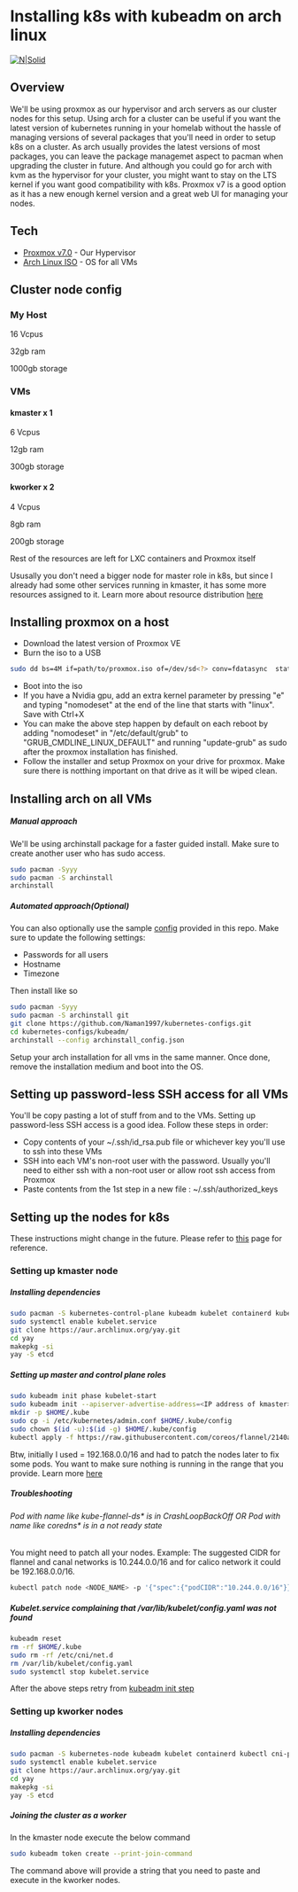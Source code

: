 # Installing k8s with kubeadm on arch linux

[![N|Solid](https://encrypted-tbn0.gstatic.com/images?q=tbn:ANd9GcSusgjRl2BRNe91vYfgu_Ely7ZAADZBK8iZLiszj8mCNUiWGMh6-UCZZTGr92BsxKrK7oA&usqp=CAU)](https://kubernetes.io/docs/reference/setup-tools/kubeadm/)

## Overview
We'll be using proxmox as our hypervisor and arch servers as our cluster nodes for this setup. Using arch for a cluster can be useful if you want the latest version of kubernetes running in your homelab without the hassle of managing versions of several packages that you'll need in order to setup k8s on a cluster. As arch usually provides the latest versions of most packages, you can leave the package managemet aspect to pacman when upgrading the cluster in future.
And although you could go for arch with kvm as the hypervisor for your cluster, you might want to stay on the LTS kernel if you want good compatibility  with k8s. Proxmox v7 is a good option as it has a new enough kernel version and a great web UI for managing your nodes.

## Tech

- [Proxmox v7.0](https://www.proxmox.com/en/downloads/category/iso-images-pve) - Our Hypervisor
- [Arch Linux ISO](https://archlinux.org/download/) - OS for all VMs

## Cluster node config
### My Host
16 Vcpus

32gb ram

1000gb storage

### VMs
#### kmaster x 1 
6 Vcpus

12gb ram

300gb storage

#### kworker x 2 
4 Vcpus

8gb ram

200gb storage

Rest of the resources are left for LXC containers and Proxmox itself

Ususally you don't need a bigger node for master role in k8s, but since I already had some other services running in kmaster, it has some more resources assigned to it.
Learn more about resource distribution [here](https://learnk8s.io/kubernetes-node-size)

## Installing proxmox on a host
- Download the latest version of Proxmox VE
- Burn the iso to a USB
```sh
sudo dd bs=4M if=path/to/proxmox.iso of=/dev/sd<?> conv=fdatasync  status=progress
```
- Boot into the iso
- If you have a Nvidia gpu, add an extra kernel parameter by pressing "e" and typing "nomodeset" at the end of the line that starts with "linux". Save with Ctrl+X
- You can make the above step happen by default on each reboot by adding "nomodeset" in "/etc/default/grub" to "GRUB_CMDLINE_LINUX_DEFAULT" and running "update-grub" as sudo after the proxmox installation has finished.
- Follow the installer and setup Proxmox on your drive for proxmox. Make sure there is notthing important on that drive as it will be wiped clean.

## Installing arch on all VMs

##### Manual approach
We'll be using archinstall package for a faster guided install. Make sure to create another user who has sudo access.
```sh
sudo pacman -Syyy
sudo pacman -S archinstall
archinstall
```

##### Automated approach(Optional)
You can also optionally use the sample [config](https://raw.githubusercontent.com/Naman1997/kubernetes-configs/master/kubeadm/archinstall_config.json) provided in this repo. Make sure to update the following settings:
 - Passwords for all users
 - Hostname
 - Timezone

Then install like so
```sh
sudo pacman -Syyy
sudo pacman -S archinstall git
git clone https://github.com/Naman1997/kubernetes-configs.git
cd kubernetes-configs/kubeadm/
archinstall --config archinstall_config.json
```


Setup your arch installation for all vms in the same manner. Once done, remove the installation medium and boot into the OS.

## Setting up password-less SSH access for all VMs
You'll be copy pasting a lot of stuff from and to the VMs. Setting up password-less SSH access is a good idea.
Follow these steps in order:
 - Copy contents of your ~/.ssh/id_rsa.pub file or whichever key you'll use to ssh into these VMs
 - SSH into each VM's non-root user with the password. Usually you'll need to either ssh with a non-root user or allow root ssh access from Proxmox
 - Paste contents from the 1st step in a new file : ~/.ssh/authorized_keys
## Setting up the nodes for k8s
These instructions might change in the future. Please refer to [this](https://wiki.archlinux.org/title/Kubernetes) page for reference.
### Setting up kmaster node

##### Installing dependencies
```sh
sudo pacman -S kubernetes-control-plane kubeadm kubelet containerd kubectl cni-plugins git lxd docker vi vim
sudo systemctl enable kubelet.service
git clone https://aur.archlinux.org/yay.git
cd yay
makepkg -si
yay -S etcd
```

##### Setting up master and control plane roles
```sh
sudo kubeadm init phase kubelet-start
sudo kubeadm init --apiserver-advertise-address=<IP address of kmaster> --pod-network-cidr=<CIDR range>
mkdir -p $HOME/.kube
sudo cp -i /etc/kubernetes/admin.conf $HOME/.kube/config
sudo chown $(id -u):$(id -g) $HOME/.kube/config
kubectl apply -f https://raw.githubusercontent.com/coreos/flannel/2140ac876ef134e0ed5af15c65e414cf26827915/Documentation/kube-flannel.yml
```
Btw, initially I used <CIDR range> = 192.168.0.0/16 and had to patch the nodes later to fix some pods. You want to make sure nothing is running in the range that you provide.
Learn more [here](https://stackoverflow.com/a/58618952/9931915)

##### Troubleshooting

###### Pod with name like kube-flannel-ds* is in CrashLoopBackOff OR Pod with name like coredns* is in a not ready state
You might need to patch all your nodes. Example: The suggested CIDR for flannel and canal networks is 10.244.0.0/16 and for calico network it could be 192.168.0.0/16.
```sh
kubectl patch node <NODE_NAME> -p '{"spec":{"podCIDR":"10.244.0.0/16"}}'
```

##### Kubelet.service complaining that /var/lib/kubelet/config.yaml was not found
```sh
kubeadm reset
rm -rf $HOME/.kube
sudo rm -rf /etc/cni/net.d
rm /var/lib/kubelet/config.yaml
sudo systemctl stop kubelet.service
```
After the above steps retry from [kubeadm init step](https://github.com/Naman1997/kubernetes-configs/blob/master/kubeadm/README.md#setting-up-master-and-control-plane-roles)

### Setting up kworker nodes

##### Installing dependencies
```sh
sudo pacman -S kubernetes-node kubeadm kubelet containerd kubectl cni-plugins git lxd docker vi vim
sudo systemctl enable kubelet.service
git clone https://aur.archlinux.org/yay.git
cd yay
makepkg -si
yay -S etcd
```

##### Joining the cluster as a worker
In the kmaster node execute the below command
```sh
sudo kubeadm token create --print-join-command
```
The command above will provide a string that you need to paste and execute in the kworker nodes.
